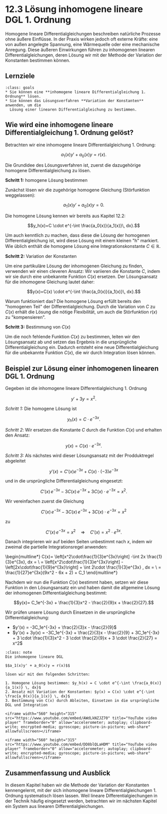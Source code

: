 # 12.3 Lösung inhomogene lineare DGL 1. Ordnung

Homogene lineare Differentialgleichungen beschreiben natürliche Prozesse ohne
äußere Einflüsse. In der Praxis wirken jedoch oft externe Kräfte: eine von außen
angelegte Spannung, eine Wärmequelle oder eine mechanische Anregung. Diese
äußeren Einwirkungen führen zu inhomogenen linearen Differentialgleichungen,
deren Lösung wir mit der Methode der Variation der Konstanten bestimmen können.

## Lernziele

```{admonition} Lernziele
:class: goals
* Sie können eine **inhomogene lineare Differentialgleichung 1. Ordnung** lösen.
* Sie können das Lösungsverfahren **Variation der Konstanten** anwenden, um die
  Lösung einer linearen Differentialgleichung zu bestimmen.
```

## Wie wird eine inhomogene lineare Differentialgleichung 1. Ordnung gelöst?

Betrachten wir eine inhomogene lineare Differentialgleichung 1. Ordnung:

$$a_1(x)y' + a_0(x) y = r(x).$$

Die Grundidee des Lösungsverfahren ist, zuerst die dazugehörige homogene
Differentialgleichung zu lösen.

**Schritt 1:** homogene Lösung bestimmen

Zunächst lösen wir die zugehörige homogene Gleichung (Störfunktion weggelassen):

$$a_1(x)y' + a_0(x) y = 0.$$

Die homogene Lösung kennen wir bereits aus Kapitel 12.2:

$$y_h(x)=C \cdot e^{-\int \frac{a_0(x)}{a_1(x)}\, dx}.$$

Um auch kenntlich zu machen, dass diese die Lösung der homogenen
Differentialgleichung ist, wird diese Lösung mit einem kleinen "h" markiert. Wie
üblich enthält die homogene Lösung eine Integrationskonstante $C\in\mathbb{R}$.

**Schritt 2:** Variation der Konstanten

Um eine partikuläre Lösung der inhomogenen Gleichung zu finden, verwenden wir
einen cleveren Ansatz: Wir variieren die Konstante $C$, indem wir sie durch eine
unbekannte Funktion $C(x)$ ersetzen. Der Lösungsansatz für die inhomogene
Gleichung lautet daher:

$$y(x)=C(x) \cdot e^{-\int \frac{a_0(x)}{a_1(x)}\, dx}.$$

Warum funktioniert das? Die homogene Lösung erfüllt bereits den "homogenen Teil"
der Differentialgleichung. Durch die Variation von $C$ zu $C(x)$ erhält die
Lösung die nötige Flexibilität, um auch die Störfunktion $r(x)$ zu
"kompensieren".

**Schritt 3:** Bestimmung von $C(x)$

Um die noch fehlende Funktion $C(x)$ zu bestimmen, leiten wir den Lösungsansatz
ab und setzen das Ergebnis in die ursprüngliche Differentialgleichung ein.
Dadurch entsteht eine neue Differentialgleichung für die unbekannte Funktion
$C(x)$, die wir durch Integration lösen können.

## Beispiel zur Lösung einer inhomogenen linearen DGL 1. Ordnung

Gegeben ist die inhomogene lineare Differentialgleichung 1. Ordnung

$$y'+3y=x^2.$$

*Schritt 1:* Die homogene Lösung ist

$$y_h(x)=C\cdot e^{-3x}.$$

*Schritt 2*: Wir ersetzen die Konstante $C$ durch die Funktion $C(x)$ und
erhalten den Ansatz:

$$y(x)=C(x)\cdot e^{-3x}.$$

*Schritt 3:* Als nächstes wird dieser Lösungsansatz mit der Prodduktregel
abgeleitet

$$y'(x)=C'(x)e^{-3x} + C(x)\cdot (-3) e^{-3x}$$

und in die ursprüngliche Differentialgleichung eingesetzt:

$$C'(x) \, e^{-3x} -3 C(x) \, e^{-3x} + 3C(x)\cdot e^{-3x} = x^2.$$

Wir vereinfachen zuerst die Gleichung

$$C'(x)\, e^{-3x} - 3 C(x) \, e^{-3x} + 3C(x)\cdot e^{-3x} = x^2$$

zu

$$ C'(x)\, e^{-3x} = x^2 \quad \Rightarrow \quad C'(x)=x^2\cdot e^{3x}.$$

Danach integrieren wir auf beiden Seiten unbestimmt nach $x$, indem wir zweimal
die partielle Integrationsregel anwenden:

\begin{multline*}
C(x)= \left[x^2\cdot\frac{1}{3}e^{3x}\right] -\int 2x \frac{1}{3}e^{3x}\, dx = \\
= \left[x^2\cdot\frac{1}{3}e^{3x}\right] - \left[2x\cdot\frac{1}{9}e^{3x}\right] +
  \int 2\cdot  \frac{1}{3}e^{3x} \, dx = \\
= \frac{1}{27}e^{3x}(9x^2 - 6x + 2) + C_1
\end{multline*}

Nachdem wir nun die Funktion $C(x)$ bestimmt haben, setzen wir diese Funktion in
den Lösungsansatz ein und haben damit die allgemeine Lösung der inhomogenen
Differentialgleichung bestimmt:

$$y(x)= C_1e^{-3x} + \frac{1}{3}x^2 - \frac{2}{9}x + \frac{2}{27}.$$

Wir prüfen unsere Lösung durch Einsetzen in die ursprüngliche
Differentialgleichung:

* $y'(x) = -3C_1e^{-3x} + \frac{2}{3}x - \frac{2}{9}$
* $y'(x) + 3y(x) = -3C_1e^{-3x} + \frac{2}{3}x - \frac{2}{9} + 3C_1e^{-3x} + 3
  \cdot \frac{1}{3}x^2 - 3 \cdot \frac{2}{9}x + 3 \cdot \frac{2}{27} = x^2$

```{admonition}  Wie wird eine inhomogene lineare DGL 1. Ordnung gelöst?
:class: note
Die inhomogene lineare DGL

$$a_1(x)y' + a_0(x)y = r(x)$$

lösen wir mit den folgenden Schritten:

1. Homogene Lösung bestimmen: $y_h(x) = C \cdot e^{-\int \frac{a_0(x)}{a_1(x)} \, dx}$
2. Ansatz mit Variation der Konstanten: $y(x) = C(x) \cdot e^{-\int \frac{a_0(x)}{a_1(x)} \, dx}$
3. Bestimmung von C(x) durch Ableiten, Einsetzen in die ursprüngliche DGL und Integration
```

```{dropdown} Video zu "Differentialgleichung inhomogen lösen" von Mathematrick
<iframe width="560" height="315" src="https://www.youtube.com/embed/AWdLkNZJZ70" title="YouTube video player" frameborder="0" allow="accelerometer; autoplay; clipboard-write; encrypted-media; gyroscope; picture-in-picture; web-share" allowfullscreen></iframe>
```

```{dropdown} Video zu "Inhomogene lineare DGL 1. Ordnung – Variation der Konstanten" von Sciencebarbie
<iframe width="560" height="315" src="https://www.youtube.com/embed/DD8blQLaHDM" title="YouTube video player" frameborder="0" allow="accelerometer; autoplay; clipboard-write; encrypted-media; gyroscope; picture-in-picture; web-share" allowfullscreen></iframe>
```

## Zusammenfassung und Ausblick

In diesem Kapitel haben wir die Methode der Variation der Konstanten
kennengelernt, mit der sich inhomogene lineare Differentialgleichungen 1.
Ordnung systematisch lösen lassen. Weil lineare Differentialgiechungen in der
Technik häufig eingesetzt werden, betrachten wir im nächsten Kapitel ein System
aus linearen Differentialgleichungen.
